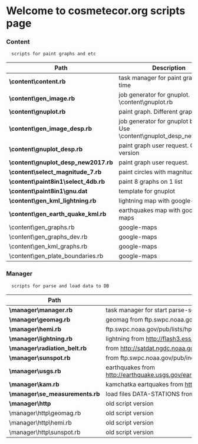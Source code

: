 # Welcome to cosmetecor.org scripts page 

### Content

      scripts for paint graphs and etc

Path | Description
------------ | -------------
**\content\content.rb** | task manager for paint graphs over time
**\content\gen_image.rb**|   job generator for gnuplot. Use \content\gnuplot.rb
**\content\gnuplot.rb**	|      paint graph. Different graphs types
**\content\gen_image_desp.rb**	|      job generator for gnuplot by USER. Use \content\gnuplot_desp_new2017.rb
**\content\gnuplot_desp.rb**|      paint graph user request. Old version
**\content\gnuplot_desp_new2017.rb**|	paint graph user request. 
**\content\select_magnitude_7.rb**|	       paint circles with magnitude
**\content\paint8in1\select_4db.rb**|	      paint 8 graphs on 1 list
**\content\paint8in1\gnu.dat**|	      template for gnuplot
**\content\gen_kml_lightning.rb**|    lightning map with google-maps
**\content\gen_earth_quake_kml.rb**| earthquakes map with google-maps 
\content\gen_graphs.rb|	google-maps
\content\gen_graphs_dev.rb	|google-maps
\content\gen_kml_graphs.rb	|google-maps
\content\gen_plate_boundaries.rb|	google-maps



### Manager

      scripts for parse and load data to DB

Path | Description
------------ | -------------	
**\manager\manager.rb**|      task manager for start parse-scripts over time
**\manager\geomag.rb**	|  geomag from ftp.swpc.noaa.gov/pub/indices/DGD.txt
**\manager\hemi.rb** | 	     ftp.swpc.noaa.gov/pub/lists/hpi/pwr_1day
**\manager\lightning.rb**|      lightning from http://flash3.ess.washington.edu/USGS/AVO/archive/
**\manager\radiation_belt.rb**	|      from http://satdat.ngdc.noaa.gov/sem/poes/data/belt_indices/
**\manager\sunspot.rb**	|      from ftp.swpc.noaa.gov/pub/indices/DSD.txt
**\manager\usgs.rb**| earthquakes from http://earthquake.usgs.gov/earthquakes/feed/v1.0/summary/2.5_week.csv
**\manager\kam.rb**	|      kamchatka eartquakes from http://emsd.ru/ts/all.php
**\manager\se_measurements.rb**|	     load files DATA-STATIONS from SERVER to DB
**\manager\http**  |    old script version
\manager\http\geomag.rb	|old script version
\manager\http\hemi.rb	|old script version
\manager\http\sunspot.rb|old script version	
